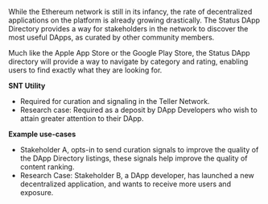 While the Ethereum network is still in its infancy, the rate of
decentralized applications on the platform is already growing
drastically. The Status DApp Directory provides a way for stakeholders
in the network to discover the most useful DApps, as curated by other
community members.

Much like the Apple App Store or the Google Play Store, the Status DApp
directory will provide a way to navigate by category and rating,
enabling users to find exactly what they are looking for.

**SNT Utility**

  - Required for curation and signaling in the Teller Network.
  - Research case: Required as a deposit by DApp Developers who wish to
    attain greater attention to their DApp.

**Example use-cases**

  - Stakeholder A, opts-in to send curation signals to improve the
    quality of the DApp Directory listings, these signals help improve
    the quality of content ranking.
  - Research Case: Stakeholder B, a DApp developer, has launched a new
    decentralized application, and wants to receive more users and
    exposure.